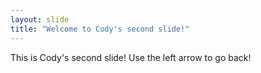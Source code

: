 ```yaml
---
layout: slide
title: "Welcome to Cody's second slide!"
---
```

This is Cody's second slide!
Use the left arrow to go back!